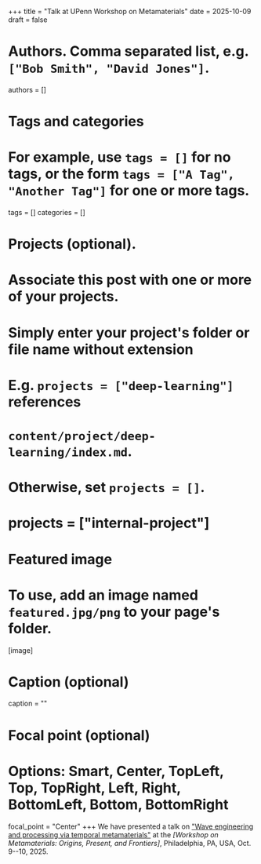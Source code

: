 +++
title = "Talk at UPenn Workshop on Metamaterials"
date = 2025-10-09
draft = false

# Authors. Comma separated list, e.g. `["Bob Smith", "David Jones"]`.
authors = []

# Tags and categories
# For example, use `tags = []` for no tags, or the form `tags = ["A Tag", "Another Tag"]` for one or more tags.
tags = []
categories = []

# Projects (optional).
#   Associate this post with one or more of your projects.
#   Simply enter your project's folder or file name without extension
#   E.g. `projects = ["deep-learning"]` references
#   `content/project/deep-learning/index.md`.
#   Otherwise, set `projects = []`.
# projects = ["internal-project"]

# Featured image
# To use, add an image named `featured.jpg/png` to your page's folder.
[image]
  # Caption (optional)
  caption = ""

  # Focal point (optional)
  # Options: Smart, Center, TopLeft, Top, TopRight, Left, Right, BottomLeft, Bottom, BottomRight
  focal_point = "Center"
+++
We have presented a talk on ["Wave engineering and processing via temporal metamaterials"](/publication/galdi-WMTM-UPenn-2025/)
at the *[Workshop on Metamaterials: Origins, Present, and Frontiers]*,
Philadelphia, PA, USA, Oct. 9--10, 2025.

[33rd European Signal Processing Conference (EUSIPCO)]: https://eusipco2025.org